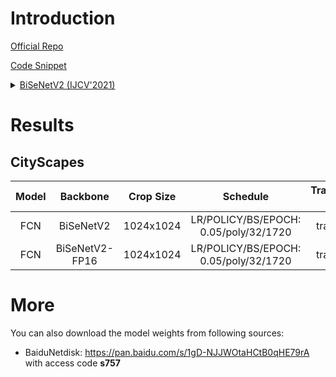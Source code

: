 # Introduction

<a href="https://github.com/ycszen/TorchSeg/tree/master/model/bisenet">Official Repo</a>

<a href="https://github.com/SegmentationBLWX/sssegmentation/tree/main/ssseg/modules/backbones">Code Snippet</a>

<details>
<summary align="left"><a href="https://arxiv.org/pdf/2004.02147.pdf">BiSeNetV2 (IJCV'2021)</a></summary>

```latex
@article{yu2021bisenet,
    title={Bisenet v2: Bilateral network with guided aggregation for real-time semantic segmentation},
    author={Yu, Changqian and Gao, Changxin and Wang, Jingbo and Yu, Gang and Shen, Chunhua and Sang, Nong},
    journal={International Journal of Computer Vision},
    pages={1--18},
    year={2021},
    publisher={Springer}
}
```

</details>


# Results

## CityScapes
| Model         | Backbone        | Crop Size  | Schedule                              | Train/Eval Set  | mIoU   | Download                 |
| :-:           | :-:             | :-:        | :-:                                   | :-:             | :-:    | :-:                      |
| FCN           | BiSeNetV2       | 1024x1024  | LR/POLICY/BS/EPOCH: 0.05/poly/32/1720 | train/val       | 74.62% | [model](https://github.com/SegmentationBLWX/modelstore/releases/download/ssseg_bisenetv2/fcn_bisenetv2_cityscapes_train.pth) &#124; [log](https://github.com/SegmentationBLWX/modelstore/releases/download/ssseg_bisenetv2/fcn_bisenetv2_cityscapes_train.log) |
| FCN           | BiSeNetV2-FP16  | 1024x1024  | LR/POLICY/BS/EPOCH: 0.05/poly/32/1720 | train/val       | 74.17% | [model](https://github.com/SegmentationBLWX/modelstore/releases/download/ssseg_bisenetv2/fcn_bisenetv2fp16_cityscapes_train.pth) &#124; [log](https://github.com/SegmentationBLWX/modelstore/releases/download/ssseg_bisenetv2/fcn_bisenetv2fp16_cityscapes_train.log) |


# More
You can also download the model weights from following sources:
- BaiduNetdisk: https://pan.baidu.com/s/1gD-NJJWOtaHCtB0qHE79rA with access code **s757**
